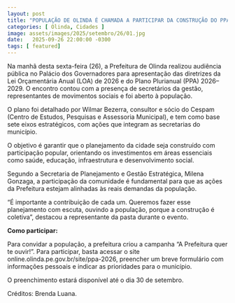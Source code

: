 ```yaml
---
layout: post
title: "POPULAÇÃO DE OLINDA É CHAMADA A PARTICIPAR DA CONSTRUÇÃO DO PPA 2026-2029 E DA LOA 2026"
categories: [ Olinda, Cidades ]
image: assets/images/2025/setembro/26/01.jpg
date:   2025-09-26 22:00:00 -0300
tags: [ featured]
---
```

Na manhã desta sexta-feira (26), a Prefeitura de Olinda realizou audiência pública no Palácio dos Governadores para apresentação das diretrizes da Lei Orçamentária Anual (LOA) de 2026 e do Plano Plurianual (PPA) 2026–2029. O encontro contou com a presença de secretários da gestão, representantes de movimentos sociais e foi aberto à população.

O plano foi detalhado por Wilmar Bezerra, consultor e sócio do Cespam (Centro de Estudos, Pesquisas e Assessoria Municipal), e tem como base sete eixos estratégicos, com ações que integram as secretarias do município. 

O objetivo é garantir que o planejamento da cidade seja construído com participação popular, orientando os investimentos em áreas essenciais como saúde, educação, infraestrutura e desenvolvimento social.

Segundo a Secretaria de Planejamento e Gestão Estratégica, Milena Gonzaga, a participação da comunidade é fundamental para que as ações da Prefeitura estejam alinhadas às reais demandas da população. 

“É importante a contribuição de cada um. Queremos fazer esse planejamento com escuta, ouvindo a população, porque a construção é coletiva”, destacou a representante da pasta durante o evento.

**Como participar:**

Para convidar a população, a prefeitura criou a campanha “A Prefeitura quer te ouvir!”. Para participar, basta acessar o site online.olinda.pe.gov.br/site/ppa-2026, preencher um breve formulário com informações pessoais e indicar as prioridades para o município.

O preenchimento estará disponível até o dia 30 de setembro. 

Créditos: Brenda Luana.